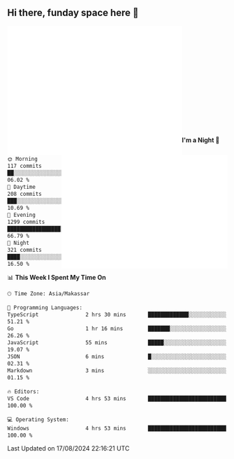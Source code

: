 ## Hi there, funday space here 🚀

<img align="left" width="400" alt="🌞" src="https://raw.githubusercontent.com/fhasnur/fhasnur/master/general.svg?token=ATQS65TR7ETTG5RLJUDIDBLBN34HE">
<img align="right" width="380" alt="🌞" src="https://raw.githubusercontent.com/fhasnur/fhasnur/master/statistics.svg?token=ATQS65TR7ETTG5RLJUDIDBLBN34HE">

<br><br><br><br><br><br><br><br><br><br><br><br><br><br>

<!--START_SECTION:waka-->
**I'm a Night 🦉** 

```text
🌞 Morning                117 commits         ██░░░░░░░░░░░░░░░░░░░░░░░   06.02 % 
🌆 Daytime                208 commits         ███░░░░░░░░░░░░░░░░░░░░░░   10.69 % 
🌃 Evening                1299 commits        █████████████████░░░░░░░░   66.79 % 
🌙 Night                  321 commits         ████░░░░░░░░░░░░░░░░░░░░░   16.50 % 
```


📊 **This Week I Spent My Time On** 

```text
🕑︎ Time Zone: Asia/Makassar

💬 Programming Languages: 
TypeScript               2 hrs 30 mins       █████████████░░░░░░░░░░░░   51.21 % 
Go                       1 hr 16 mins        ███████░░░░░░░░░░░░░░░░░░   26.26 % 
JavaScript               55 mins             █████░░░░░░░░░░░░░░░░░░░░   19.07 % 
JSON                     6 mins              █░░░░░░░░░░░░░░░░░░░░░░░░   02.31 % 
Markdown                 3 mins              ░░░░░░░░░░░░░░░░░░░░░░░░░   01.15 % 

🔥 Editors: 
VS Code                  4 hrs 53 mins       █████████████████████████   100.00 % 

💻 Operating System: 
Windows                  4 hrs 53 mins       █████████████████████████   100.00 % 
```


 Last Updated on 17/08/2024 22:16:21 UTC
<!--END_SECTION:waka-->
